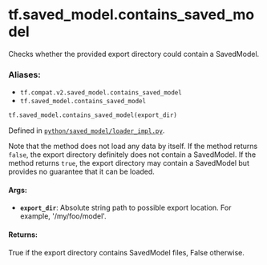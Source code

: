 <div itemscope itemtype="http://developers.google.com/ReferenceObject">
<meta itemprop="name" content="tf.saved_model.contains_saved_model" />
<meta itemprop="path" content="Stable" />
</div>

# tf.saved_model.contains_saved_model

Checks whether the provided export directory could contain a SavedModel.

### Aliases:

* `tf.compat.v2.saved_model.contains_saved_model`
* `tf.saved_model.contains_saved_model`

``` python
tf.saved_model.contains_saved_model(export_dir)
```



Defined in [`python/saved_model/loader_impl.py`](/code/stable/tensorflow/python/saved_model/loader_impl.py).

<!-- Placeholder for "Used in" -->

Note that the method does not load any data by itself. If the method returns
`false`, the export directory definitely does not contain a SavedModel. If the
method returns `true`, the export directory may contain a SavedModel but
provides no guarantee that it can be loaded.

#### Args:


* <b>`export_dir`</b>: Absolute string path to possible export location. For example,
            '/my/foo/model'.


#### Returns:

True if the export directory contains SavedModel files, False otherwise.
